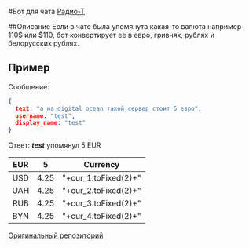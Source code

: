 #Бот для чата [Радио-Т](https://chat.radio-t.com)

##Описание
Если в чате была упомянута какая-то валюта например 110$ или $110, бот конвертирует ее в евро, гривнях, рублях и белорусских рублях.

## Пример
Сообщение:
```json
{
  text: "а на digital ocean такой сервер стоит 5 евро",
  username: "test",
  display_name: "test"
}
```

Ответ:
**_test_** упомянул 5 EUR

| EUR           | 5              | Currency           |
|:-------------:|:--------------:|:------------------:|
| USD           | 4.25           | "+cur_1.toFixed(2)+" |
| UAH           | 4.25           | "+cur_2.toFixed(2)+" |
| RUB           | 4.25           | "+cur_3.toFixed(2)+" |
| BYN           | 4.25           | "+cur_4.toFixed(2)+" |

[Оригинальный репозиторий](https://github.com/exelban/money-bot)

